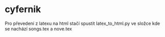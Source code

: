 # cyfernik
Pro převedení z latexu na html stačí spustit latex_to_html.py ve složce kde se nachází songs.tex a nove.tex
